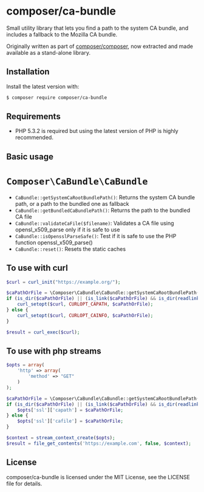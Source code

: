 composer/ca-bundle
==================

Small utility library that lets you find a path to the system CA bundle,
and includes a fallback to the Mozilla CA bundle.

Originally written as part of [composer/composer](https://github.com/composer/composer),
now extracted and made available as a stand-alone library.


Installation
------------

Install the latest version with:

```bash
$ composer require composer/ca-bundle
```


Requirements
------------

* PHP 5.3.2 is required but using the latest version of PHP is highly recommended.


Basic usage
-----------

# `Composer\CaBundle\CaBundle`

- `CaBundle::getSystemCaRootBundlePath()`: Returns the system CA bundle path, or a path to the bundled one as fallback
- `CaBundle::getBundledCaBundlePath()`: Returns the path to the bundled CA file
- `CaBundle::validateCaFile($filename)`: Validates a CA file using opensl_x509_parse only if it is safe to use
- `CaBundle::isOpensslParseSafe()`: Test if it is safe to use the PHP function openssl_x509_parse()
- `CaBundle::reset()`: Resets the static caches


## To use with curl

```php
$curl = curl_init("https://example.org/");

$caPathOrFile = \Composer\CaBundle\CaBundle::getSystemCaRootBundlePath());
if (is_dir($caPathOrFile) || (is_link($caPathOrFile) && is_dir(readlink($caPathOrFile)))) {
    curl_setopt($curl, CURLOPT_CAPATH, $caPathOrFile);
} else {
    curl_setopt($curl, CURLOPT_CAINFO, $caPathOrFile);
}

$result = curl_exec($curl);
```

## To use with php streams

```php
$opts = array(
    'http' => array(
        'method' => "GET"
    )
);

$caPathOrFile = \Composer\CaBundle\CaBundle::getSystemCaRootBundlePath());
if (is_dir($caPathOrFile) || (is_link($caPathOrFile) && is_dir(readlink($caPathOrFile)))) {
    $opts['ssl']['capath'] = $caPathOrFile;
} else {
    $opts['ssl']['cafile'] = $caPathOrFile;
}

$context = stream_context_create($opts);
$result = file_get_contents('https://example.com', false, $context);
```

License
-------

composer/ca-bundle is licensed under the MIT License, see the LICENSE file for details.
